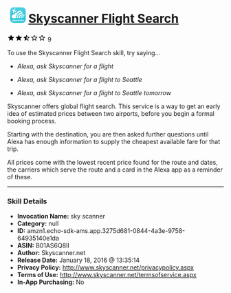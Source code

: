# &nbsp;<img src="skill_icon" alt="Skyscanner Flight Search icon" width="36"> [Skyscanner Flight Search](http://alexa.amazon.com/#skills/amzn1.echo-sdk-ams.app.3275d681-0844-4a3e-9758-64935140e1da)
![2.3 stars](../../images/ic_star_black_18dp_1x.png)![2.3 stars](../../images/ic_star_black_18dp_1x.png)![2.3 stars](../../images/ic_star_half_black_18dp_1x.png)![2.3 stars](../../images/ic_star_border_black_18dp_1x.png)![2.3 stars](../../images/ic_star_border_black_18dp_1x.png) 9

To use the Skyscanner Flight Search skill, try saying...

* *Alexa, ask Skyscanner for a flight*

* *Alexa, ask Skyscanner for a flight to Seattle*

* *Alexa, ask Skyscanner for a flight to Seattle tomorrow*

Skyscanner offers global flight search.  This service is a way to get an early idea of estimated prices between two airports, before you begin a formal booking process.  

Starting with the destination, you are then asked further questions until Alexa has enough information to supply the cheapest available fare for that trip.

All prices come with the lowest recent price found for the route and dates, the carriers which serve the route and a card in the Alexa app as a reminder of these.

***

### Skill Details

* **Invocation Name:** sky scanner
* **Category:** null
* **ID:** amzn1.echo-sdk-ams.app.3275d681-0844-4a3e-9758-64935140e1da
* **ASIN:** B01AS6Q8II
* **Author:** Skyscanner.net
* **Release Date:** January 18, 2016 @ 13:35:14
* **Privacy Policy:** http://www.skyscanner.net/privacypolicy.aspx
* **Terms of Use:** http://www.skyscanner.net/termsofservice.aspx
* **In-App Purchasing:** No
